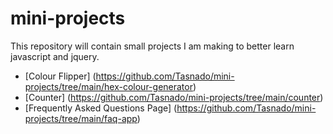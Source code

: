 # mini-projects

This repository will contain small projects I am making to better learn javascript and jquery.

 - [Colour Flipper] (https://github.com/Tasnado/mini-projects/tree/main/hex-colour-generator)
 - [Counter] (https://github.com/Tasnado/mini-projects/tree/main/counter)
 - [Frequently Asked Questions Page] (https://github.com/Tasnado/mini-projects/tree/main/faq-app)

